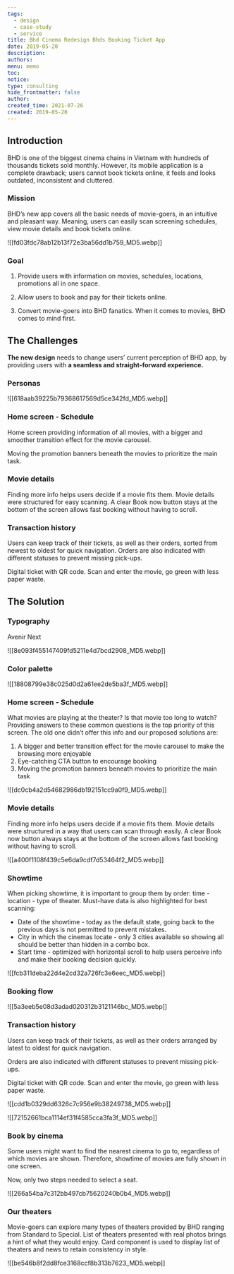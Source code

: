 ```yaml
---
tags:
  - design
  - case-study
  - service
title: Bhd Cinema Redesign Bhds Booking Ticket App
date: 2019-05-20
description: 
authors: 
menu: memo
toc: 
notice: 
type: consulting
hide_frontmatter: false
author: 
created_time: 2021-07-26
created: 2019-05-20
---
```


<!-- child_database 77e75589-8bd4-448f-b38f-6995a6790e8f -->

## Introduction

BHD is one of the biggest cinema chains in Vietnam with hundreds of thousands tickets sold monthly. However, its mobile application is a complete drawback; users cannot book tickets online, it feels and looks outdated, inconsistent and cluttered.

### Mission

BHD’s new app covers all the basic needs of movie-goers, in an intuitive and pleasant way. Meaning, users can easily scan screening schedules, view movie details and book tickets online.

![[fd03fdc78ab12b13f72e3ba56dd1b759_MD5.webp]]

### Goal

1. Provide users with information on movies, schedules, locations, promotions all in one space.

2. Allow users to book and pay for their tickets online.

3. Convert movie-goers into BHD fanatics. When it comes to movies, BHD comes to mind first.

## The Challenges

**The new design** needs to change users’ current perception of BHD app, by providing users with **a seamless and straight-forward experience.**

### Personas

![[618aab39225b79368617569d5ce342fd_MD5.webp]]

### Home screen - Schedule

Home screen providing information of all movies, with a bigger and smoother transition effect for the movie carousel.

Moving the promotion banners beneath the movies to prioritize the main task.

### Movie details

Finding more info helps users decide if a movie fits them. Movie details were structured for easy scanning. A clear Book now button stays at the bottom of the screen allows fast booking without having to scroll.

### Transaction history

Users can keep track of their tickets, as well as their orders, sorted from newest to oldest for quick navigation. Orders are also indicated with different statuses to prevent missing pick-ups.

Digital ticket with QR code. Scan and enter the movie, go green with less paper waste.

## The Solution

### Typography

Avenir Next

![[8e093f455147409fd5211e4d7bcd2908_MD5.webp]]

### Color palette

![[18808799e38c025d0d2a61ee2de5ba3f_MD5.webp]]

### Home screen - Schedule

What movies are playing at the theater? Is that movie too long to watch? Providing answers to these common questions is the top priority of this screen. The old one didn’t offer this info and our proposed solutions are:

1. A bigger and better transition effect for the movie carousel to make the browsing more enjoyable
1. Eye-catching CTA button to encourage booking
1. Moving the promotion banners beneath movies to prioritize the main task

![[dc0cb4a2d54682986db192151cc9a0f9_MD5.webp]]


### Movie details

Finding more info helps users decide if a movie fits them. Movie details were structured in a way that users can scan through easily. A clear Book now button always stays at the bottom of the screen allows fast booking without having to scroll.

![[a400f1108f439c5e6da9cdf7d53464f2_MD5.webp]]


### Showtime

When picking showtime, it is important to group them by order: time - location - type of theater. Must-have data is also highlighted for best scanning:

* Date of the showtime - today as the default state, going back to the previous days is not permitted to prevent mistakes.
* City in which the cinemas locate - only 3 cities available so showing all should be better than hidden in a combo box.
* Start time - optimized with horizontal scroll to help users perceive info and make their booking decision quickly.

![[fcb311deba22d4e2cd32a726fc3e6eec_MD5.webp]]


### Booking flow

![[5a3eeb5e08d3adad020312b3121146bc_MD5.webp]]

### Transaction history

Users can keep track of their tickets, as well as their orders arranged by latest to oldest for quick navigation.

Orders are also indicated with different statuses to prevent missing pick-ups.

Digital ticket with QR code. Scan and enter the movie, go green with less paper waste.

![[cdd1b0329dd6326c7c956e9b38249738_MD5.webp]]

![[72152661bca1114ef31f4585cca3fa3f_MD5.webp]]


### Book by cinema

Some users might want to find the nearest cinema to go to, regardless of which movies are shown. Therefore, showtime of movies are fully shown in one screen.

Now, only two steps needed to select a seat.

![[266a54ba7c312bb497cb75620240b0b4_MD5.webp]]

### Our theaters

Movie-goers can explore many types of theaters provided by BHD ranging from Standard to Special. List of theaters presented with real photos brings a hint of what they would enjoy. Card component is used to display list of theaters and news to retain consistency in style.

![[be546b8f2dd8fce3168ccf8b313b7623_MD5.webp]]
